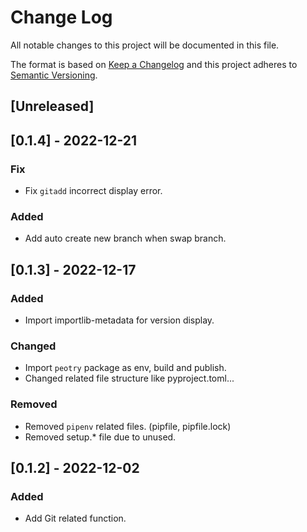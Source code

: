 # Change Log

All notable changes to this project will be documented in this file.

The format is based on [Keep a Changelog](http://keepachangelog.com/)
and this project adheres to [Semantic Versioning](http://semver.org/).

## [Unreleased]

## [0.1.4] - 2022-12-21

### Fix

- Fix `gitadd` incorrect display error.

### Added

- Add auto create new branch when swap branch.

## [0.1.3] - 2022-12-17

### Added

- Import importlib-metadata for version display.

### Changed

- Import `peotry` package as env, build and publish.
- Changed related file structure like pyproject.toml...

### Removed

- Removed `pipenv` related files. (pipfile, pipfile.lock)
- Removed setup.* file due to unused.

## [0.1.2] - 2022-12-02

### Added

- Add Git related function.
